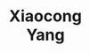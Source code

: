 ---
layout: page
title: Xiaocong<br>Yang
description: CS MS student
img: assets/img/students/xiaocong.jpeg
importance: 7
category: "students"
---